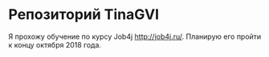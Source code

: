 # Репозиторий TinaGVI

Я прохожу обучение по курсу Job4j  http://job4j.ru/. Планирую его пройти к концу октября 2018 года.


